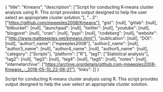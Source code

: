 {
  "title": "Kmeans",
  "description": ["Script for conducting K-means cluster analysis using R. This script provides output designed to help the user select an appropriate cluster solution."],
  "...3": ["https://github.com/mpeeples2008/Kmeans"],
  "gist": [null],
  "gitlab": [null],
  "bitbucket": [null],
  "launchpad": [null],
  "twitter": [null],
  "youtube": [null],
  "blogpost": [null],
  "cran": [null],
  "pypi": [null],
  "codeberg": [null],
  "website": ["http://www.mattpeeples.net/kmeans.html"],
  "publication": [null],
  "DOI": [null],
  "author1_name": ["mpeeples2008"],
  "author2_name": [null],
  "author3_name": [null],
  "author4_name": [null],
  "author5_name": [null],
  "category": ["Scripts"],
  "platform": ["R"],
  "tag1": ["Statistical analysis"],
  "tag2": [null],
  "tag3": [null],
  "tag4": [null],
  "tag5": [null],
  "notes": [null],
  "internetarchive": ["https://archive.org/details/github.com-mpeeples2008-Kmeans_-_2018-05-10_22-06-21"],
  "links": []
}

<!-- Generated by csv2md.R – do not edit by hand -->

Script for conducting K-means cluster analysis using R. This script provides output designed to help the user select an appropriate cluster solution.